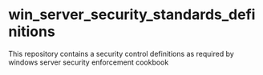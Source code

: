 # win_server_security_standards_definitions
This repository contains a security control definitions as required by windows server security enforcement cookbook
